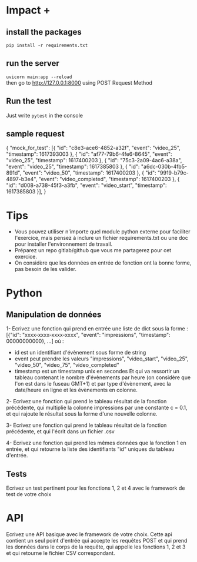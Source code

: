 # Impact +


## install the packages
`pip install -r requirements.txt`  

## run the server
`uvicorn main:app --reload`  
then go to http://127.0.0.1:8000 using POST Request Method  

## Run the test
Just write `pytest` in the console  


## sample request
{
    "mock_for_test": [{
        "id": "c8e3-ace6-4852-a32f",
        "event": "video_25",
        "timestamp": 1617393003
    }, {
        "id": "af77-79b6-4fe6-8645",
        "event": "video_25",
        "timestamp": 1617400203
    }, {
        "id": "75c3-2a09-4ac6-a38a",
        "event": "video_25",
        "timestamp": 1617385803
    }, {
        "id": "a6dc-030b-4fb5-891d",
        "event": "video_50",
        "timestamp": 1617400203
    }, {
        "id": "9919-b79c-4897-b3e4",
        "event": "video_completed",
        "timestamp": 1617400203
    }, {
        "id": "d008-a738-45f3-a3fb",
        "event": "video_start",
        "timestamp": 1617385803
    }],
}


# Tips
- Vous pouvez utiliser n'importe quel module python externe pour faciliter l'exercice, mais pensez à inclure un fichier requirements.txt ou une doc pour installer l'environnement de travail.
- Préparez un repo gitlab/github que vous me partagerez pour cet exercice.
- On considère que les données en entrée de fonction ont la bonne forme, pas besoin de les valider.

# Python

## Manipulation de données
1- Ecrivez une fonction qui prend en entrée une liste de dict sous la forme :
[{"id": "xxxx-xxxx-xxxx-xxxx", "event": "impressions", "timestamp": 00000000000}, ...]
où :
- id est un identifiant d'évènement sous forme de string
- event peut prendre les valeurs "impressions", "video_start", "video_25", "video_50", "video_75", "video_completed"
- timestamp est un timestamp unix en secondes
Et qui va ressortir un tableau contenant le nombre d'évènements par heure (on considère que l'on est dans le fuseau GMT+1) et par type d'évènement, avec la date/heure en ligne et les évènements en colonne.

2- Ecrivez une fonction qui prend le tableau résultat de la fonction précédente, qui multiplie la colonne impressions par une constante c = 0.1, et qui rajoute le résultat sous la forme d'une nouvelle colonne.

3- Ecrivez une fonction qui prend le tableau résultat de la fonction précédente, et qui l'écrit dans un fichier .csv

4- Ecrivez une fonction qui prend les mêmes données que la fonction 1 en entrée, et qui retourne la liste des identifiants "id" uniques du tableau d'entrée.

## Tests
Ecrivez un test pertinent pour les fonctions 1, 2 et 4 avec le framework de test de votre choix

# API
Ecrivez une API basique avec le framework de votre choix.
Cette api contient un seul point d'entrée qui accepte les requêtes POST et qui prend les données dans le corps de la requête, qui appelle les fonctions 1, 2 et 3 et qui retourne le fichier CSV correspondant.